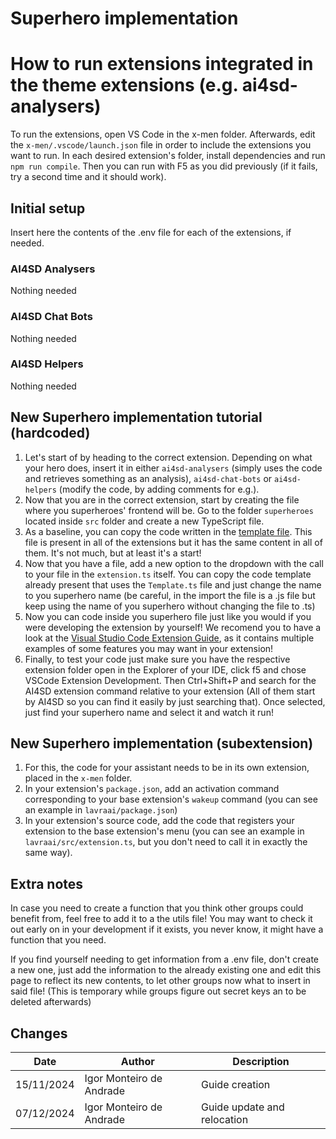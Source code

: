 # Superhero implementation

# How to run extensions integrated in the theme extensions (e.g. ai4sd-analysers)

To run the extensions, open VS Code in the x-men folder. Afterwards, edit the `x-men/.vscode/launch.json` file in order to include the extensions you want to run. In each desired extension's folder, install dependencies and run `npm run compile`. Then you can run with F5 as you did previously (if it fails, try a second time and it should work).

## Initial setup
Insert here the contents of the .env file for each of the extensions, if needed.

### AI4SD Analysers
Nothing needed

### AI4SD Chat Bots
Nothing needed

### AI4SD Helpers
Nothing needed

## New Superhero implementation tutorial (hardcoded)
1. Let's start of by heading to the correct extension. Depending on what your hero does, insert it in either `ai4sd-analysers` (simply uses the code and retrieves something as an analysis), `ai4sd-chat-bots` or `ai4sd-helpers` (modify the code, by adding comments for e.g.).
2. Now that you are in the correct extension, start by creating the file where you superheroes' frontend will be. Go to the folder `superheroes` located inside `src` folder and create a new TypeScript file.
3. As a baseline, you can copy the code written in the [template file](/x-men/ai4sd-analysers/src/superheroes/Template.ts). This file is present in all of the extensions but it has the same content in all of them. It's not much, but at least it's a start!
4. Now that you have a file, add a new option to the dropdown with the call to your file in the `extension.ts` itself. You can copy the code template already present that uses the `Template.ts` file and just change the name to you superhero name (be careful, in the import the file is a .js file but keep using the name of you superhero without changing the file to .ts)
5. Now you can code inside you superhero file just like you would if you were developing the extension by yourself! We recomend you to have a look at the [Visual Studio Code Extension Guide](https://code.visualstudio.com/api/extension-guides/overview), as it contains multiple examples of some features you may want in your extension!
6. Finally, to test your code just make sure you have the respective extension folder open in the Explorer of your IDE, click f5 and chose VSCode Extension Development. Then Ctrl+Shift+P and search for the AI4SD extension command relative to your extension (All of them start by AI4SD so you can find it easily by just searching that). Once selected, just find your superhero name and select it and watch it run!

## New Superhero implementation (subextension)
1. For this, the code for your assistant needs to be in its own extension, placed in the `x-men` folder.
2. In your extension's `package.json`, add an activation command corresponding to your base extension's `wakeup` command (you can see an example in `lavraai/package.json`)
3. In your extension's source code, add the code that registers your extension to the base extension's menu (you can see an example in `lavraai/src/extension.ts`, but you don't need to call it in exactly the same way).

## Extra notes
In case you need to create a function that you think other groups could benefit from, feel free to add it to a the utils file! You may want to check it out early on in your development if it exists, you never know, it might have a function that you need.

If you find yourself needing to get information from a .env file, don't create a new one, just add the information to the already existing one and edit this page to reflect its new contents, to let other groups now what to insert in said file! (This is temporary while groups figure out secret keys an to be deleted afterwards)

## Changes
| Date       | Author                     | Description     |
|------------|----------------------------|-----------------|
| 15/11/2024 | Igor Monteiro de Andrade   | Guide creation  |
| 07/12/2024 | Igor Monteiro de Andrade   | Guide update and relocation  |